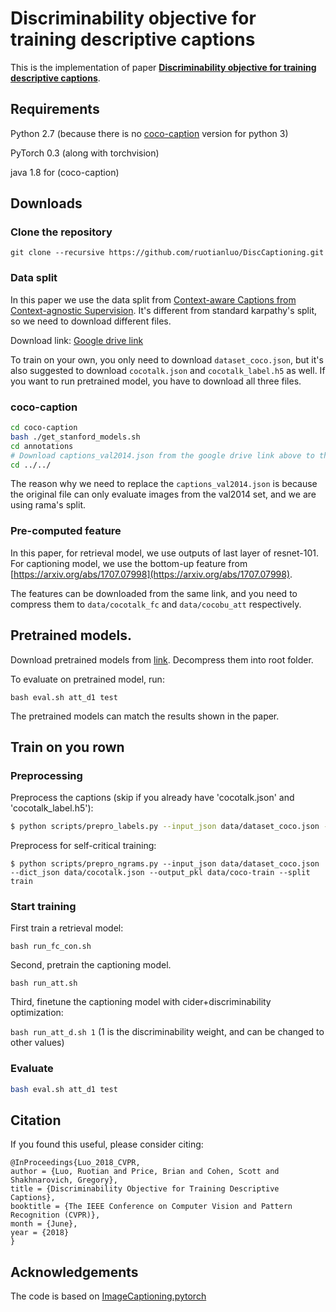 # Discriminability objective for training descriptive captions

This is the implementation of paper [**Discriminability objective for training descriptive captions**](http://openaccess.thecvf.com/content_cvpr_2018/papers/Luo_Discriminability_Objective_for_CVPR_2018_paper.pdf).


## Requirements
Python 2.7 (because there is no [coco-caption](https://github.com/tylin/coco-caption) version for python 3)

PyTorch 0.3 (along with torchvision)

java 1.8 for (coco-caption)

## Downloads

### Clone the repository

`git clone --recursive https://github.com/ruotianluo/DiscCaptioning.git`

### Data split

In this paper we use the data split from [Context-aware Captions from Context-agnostic Supervision](https://arxiv.org/abs/1701.02870). It's different from standard karpathy's split, so we need to download different files.

Download link: [Google drive link](https://drive.google.com/open?id=1Z9bfvkRT5YyikmNgzPbybezYj9mi4TE2)

To train on your own, you only need to download `dataset_coco.json`, but it's also suggested to download `cocotalk.json` and `cocotalk_label.h5` as well. If you want to run pretrained model, you have to download all three files.

### coco-caption

```bash
cd coco-caption
bash ./get_stanford_models.sh
cd annotations
# Download captions_val2014.json from the google drive link above to this folder
cd ../../

```

The reason why we need to replace the `captions_val2014.json` is because the original file can only evaluate images from the val2014 set, and we are using rama's split.

### Pre-computed feature

In this paper, for retrieval model, we use outputs of last layer of resnet-101. For captioning model, we use the bottom-up feature from [https://arxiv.org/abs/1707.07998](https://arxiv.org/abs/1707.07998).

The features can be downloaded from the same link, and you need to compress them to `data/cocotalk_fc` and `data/cocobu_att` respectively.

## Pretrained models.

Download pretrained models from [link](https://drive.google.com/open?id=1_-OpcVmiZ8D4OJH76D0J1l8WXZH-HQmR). Decompress them into root folder.

To evaluate on pretrained model, run:

`bash eval.sh att_d1 test`

The pretrained models can match the results shown in the paper.

## Train on you rown

### Preprocessing 
Preprocess the captions (skip if you already have 'cocotalk.json' and 'cocotalk_label.h5'):
```bash
$ python scripts/prepro_labels.py --input_json data/dataset_coco.json --output_json data/cocotalk.json --output_h5 data/cocotalk
```
Preprocess for self-critical training:

```
$ python scripts/prepro_ngrams.py --input_json data/dataset_coco.json --dict_json data/cocotalk.json --output_pkl data/coco-train --split train
```

### Start training

First train a retrieval model:

`bash run_fc_con.sh`

Second, pretrain the captioning model.

`bash run_att.sh`

Third, finetune the  captioning model with cider+discriminability optimization:

`bash run_att_d.sh 1` (1 is the discriminability weight, and can be changed to other values)

### Evaluate

```bash
bash eval.sh att_d1 test
```

## Citation

If you found this useful, please consider citing:

```
@InProceedings{Luo_2018_CVPR,
author = {Luo, Ruotian and Price, Brian and Cohen, Scott and Shakhnarovich, Gregory},
title = {Discriminability Objective for Training Descriptive Captions},
booktitle = {The IEEE Conference on Computer Vision and Pattern Recognition (CVPR)},
month = {June},
year = {2018}
}
```

## Acknowledgements

The code is based on [ImageCaptioning.pytorch](https://github.com/ruotianluo/ImageCaptioning.pytorch)